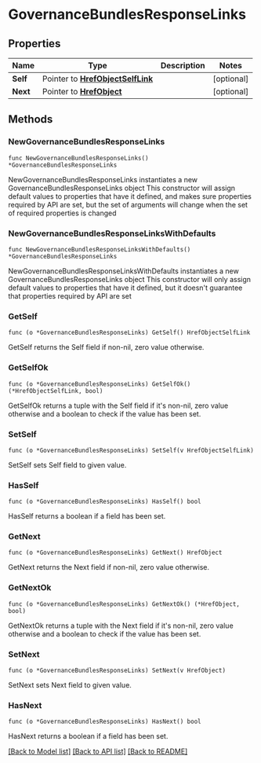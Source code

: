 # GovernanceBundlesResponseLinks

## Properties

Name | Type | Description | Notes
------------ | ------------- | ------------- | -------------
**Self** | Pointer to [**HrefObjectSelfLink**](HrefObjectSelfLink.md) |  | [optional] 
**Next** | Pointer to [**HrefObject**](HrefObject.md) |  | [optional] 

## Methods

### NewGovernanceBundlesResponseLinks

`func NewGovernanceBundlesResponseLinks() *GovernanceBundlesResponseLinks`

NewGovernanceBundlesResponseLinks instantiates a new GovernanceBundlesResponseLinks object
This constructor will assign default values to properties that have it defined,
and makes sure properties required by API are set, but the set of arguments
will change when the set of required properties is changed

### NewGovernanceBundlesResponseLinksWithDefaults

`func NewGovernanceBundlesResponseLinksWithDefaults() *GovernanceBundlesResponseLinks`

NewGovernanceBundlesResponseLinksWithDefaults instantiates a new GovernanceBundlesResponseLinks object
This constructor will only assign default values to properties that have it defined,
but it doesn't guarantee that properties required by API are set

### GetSelf

`func (o *GovernanceBundlesResponseLinks) GetSelf() HrefObjectSelfLink`

GetSelf returns the Self field if non-nil, zero value otherwise.

### GetSelfOk

`func (o *GovernanceBundlesResponseLinks) GetSelfOk() (*HrefObjectSelfLink, bool)`

GetSelfOk returns a tuple with the Self field if it's non-nil, zero value otherwise
and a boolean to check if the value has been set.

### SetSelf

`func (o *GovernanceBundlesResponseLinks) SetSelf(v HrefObjectSelfLink)`

SetSelf sets Self field to given value.

### HasSelf

`func (o *GovernanceBundlesResponseLinks) HasSelf() bool`

HasSelf returns a boolean if a field has been set.

### GetNext

`func (o *GovernanceBundlesResponseLinks) GetNext() HrefObject`

GetNext returns the Next field if non-nil, zero value otherwise.

### GetNextOk

`func (o *GovernanceBundlesResponseLinks) GetNextOk() (*HrefObject, bool)`

GetNextOk returns a tuple with the Next field if it's non-nil, zero value otherwise
and a boolean to check if the value has been set.

### SetNext

`func (o *GovernanceBundlesResponseLinks) SetNext(v HrefObject)`

SetNext sets Next field to given value.

### HasNext

`func (o *GovernanceBundlesResponseLinks) HasNext() bool`

HasNext returns a boolean if a field has been set.


[[Back to Model list]](../README.md#documentation-for-models) [[Back to API list]](../README.md#documentation-for-api-endpoints) [[Back to README]](../README.md)



